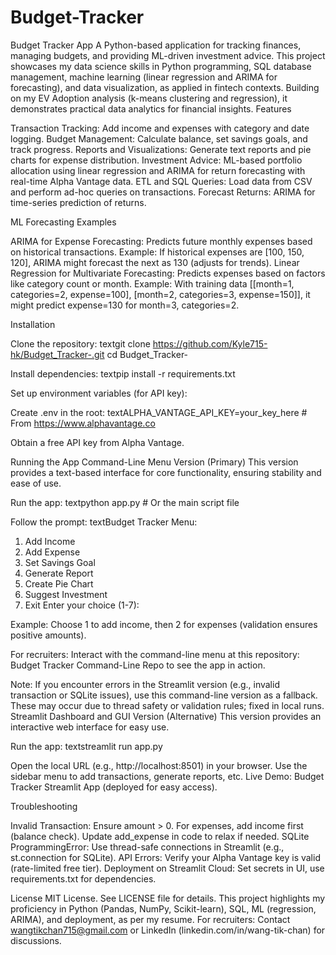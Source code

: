 # Budget-Tracker
Budget Tracker App
A Python-based application for tracking finances, managing budgets, and providing ML-driven investment advice. This project showcases my data science skills in Python programming, SQL database management, machine learning (linear regression and ARIMA for forecasting), and data visualization, as applied in fintech contexts. Building on my EV Adoption analysis (k-means clustering and regression), it demonstrates practical data analytics for financial insights.
Features

Transaction Tracking: Add income and expenses with category and date logging.
Budget Management: Calculate balance, set savings goals, and track progress.
Reports and Visualizations: Generate text reports and pie charts for expense distribution.
Investment Advice: ML-based portfolio allocation using linear regression and ARIMA for return forecasting with real-time Alpha Vantage data.
ETL and SQL Queries: Load data from CSV and perform ad-hoc queries on transactions.
Forecast Returns: ARIMA for time-series prediction of returns.

ML Forecasting Examples

ARIMA for Expense Forecasting: Predicts future monthly expenses based on historical transactions. Example: If historical expenses are [100, 150, 120], ARIMA might forecast the next as 130 (adjusts for trends).
Linear Regression for Multivariate Forecasting: Predicts expenses based on factors like category count or month. Example: With training data [[month=1, categories=2, expense=100], [month=2, categories=3, expense=150]], it might predict expense=130 for month=3, categories=2.

Installation

Clone the repository:
textgit clone https://github.com/Kyle715-hk/Budget_Tracker-.git
cd Budget_Tracker-

Install dependencies:
textpip install -r requirements.txt

Set up environment variables (for API key):

Create .env in the root:
textALPHA_VANTAGE_API_KEY=your_key_here  # From https://www.alphavantage.co

Obtain a free API key from Alpha Vantage.



Running the App
Command-Line Menu Version (Primary)
This version provides a text-based interface for core functionality, ensuring stability and ease of use.

Run the app:
textpython app.py  # Or the main script file

Follow the prompt:
textBudget Tracker Menu:
1. Add Income
2. Add Expense
3. Set Savings Goal
4. Generate Report
5. Create Pie Chart
6. Suggest Investment
7. Exit
Enter your choice (1-7):

Example: Choose 1 to add income, then 2 for expenses (validation ensures positive amounts).




For recruiters: Interact with the command-line menu at this repository: Budget Tracker Command-Line Repo to see the app in action.

Note: If you encounter errors in the Streamlit version (e.g., invalid transaction or SQLite issues), use this command-line version as a fallback. These may occur due to thread safety or validation rules; fixed in local runs.
Streamlit Dashboard and GUI Version (Alternative)
This version provides an interactive web interface for easy use.

Run the app:
textstreamlit run app.py

Open the local URL (e.g., http://localhost:8501) in your browser.
Use the sidebar menu to add transactions, generate reports, etc.
Live Demo: Budget Tracker Streamlit App (deployed for easy access).

Troubleshooting

Invalid Transaction: Ensure amount > 0. For expenses, add income first (balance check). Update add_expense in code to relax if needed.
SQLite ProgrammingError: Use thread-safe connections in Streamlit (e.g., st.connection for SQLite).
API Errors: Verify your Alpha Vantage key is valid (rate-limited free tier).
Deployment on Streamlit Cloud: Set secrets in UI, use requirements.txt for dependencies.

License
MIT License. See LICENSE file for details.
This project highlights my proficiency in Python (Pandas, NumPy, Scikit-learn), SQL, ML (regression, ARIMA), and deployment, as per my resume. For recruiters: Contact wangtikchan715@gmail.com or LinkedIn (linkedin.com/in/wang-tik-chan) for discussions.
